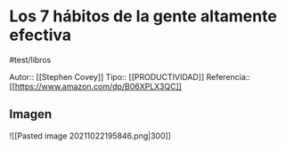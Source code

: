 # Los 7 hábitos de la gente altamente efectiva
#test/libros 

Autor:: [[Stephen Covey]]
Tipo:: [[PRODUCTIVIDAD]]
Referencia:: [[https://www.amazon.com/dp/B06XPLX3QC]]

## Imagen
![[Pasted image 20211022195846.png|300]]
